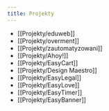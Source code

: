 ```yaml
---
title: Projekty
---
```


- [[Projekty/eduweb]]
- [[Projekty/overment]]
- [[Projekty/zautomatyzowani]]
- [[Projekty/Ahoy!]]
- [[Projekty/EasyCart]]
- [[Projekty/Design Maestro]]
- [[Projekty/EasyLegal]]
- [[Projekty/EasyLove]]
- [[Projekty/EasyTimer]]
- [[Projekty/EasyBanner]]